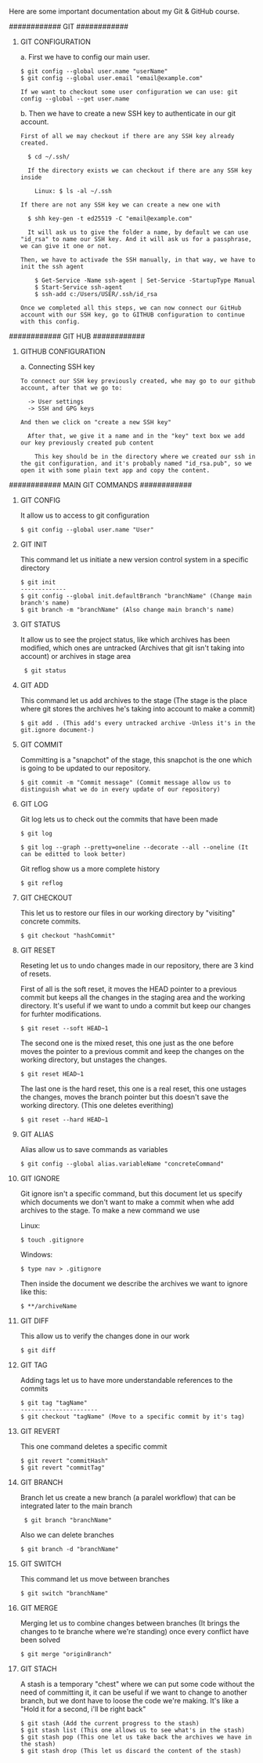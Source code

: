 Here are some important documentation about my Git & GitHub course.

############ GIT ############

  1. GIT CONFIGURATION

      a. First we have to config our main user.

         $ git config --global user.name "userName"
         $ git config --global user.email "email@example.com"

         If we want to checkout some user configuration we can use: git config --global --get user.name

       b. Then we have to create a new SSH key to authenticate in our git account.

         First of all we may checkout if there are any SSH key already created.

           $ cd ~/.ssh/

           If the directory exists we can checkout if there are any SSH key inside

             Linux: $ ls -al ~/.ssh

         If there are not any SSH key we can create a new one with

           $ shh key-gen -t ed25519 -C "email@example.com"

           It will ask us to give the folder a name, by default we can use "id_rsa" to name our SSH key. And it will ask us for a passphrase, we can give it one or not.

         Then, we have to activade the SSH manually, in that way, we have to init the ssh agent

             $ Get-Service -Name ssh-agent | Set-Service -StartupType Manual
             $ Start-Service ssh-agent
             $ ssh-add c:/Users/USER/.ssh/id_rsa

         Once we completed all this steps, we can now connect our GitHub account with our SSH key, go to GITHUB configuration to continue with this config.

############ GIT HUB ############

1. GITHUB CONFIGURATION

    a. Connecting SSH key

       To connect our SSH key previously created, whe may go to our github account, after that we go to:

         -> User settings
         -> SSH and GPG keys

       And then we click on "create a new SSH key"

         After that, we give it a name and in the "key" text box we add our key previously created pub content

           This key should be in the directory where we created our ssh in the git configuration, and it's probably named "id_rsa.pub", so we open it with some plain text app and copy the content.

############ MAIN GIT COMMANDS ############

1. GIT CONFIG

   It allow us to access to git configuration

       $ git config --global user.name "User"
  
3. GIT INIT

   This command let us initiate a new version control system in a specific directory

       $ git init
       -------------
       $ git config --global init.defaultBranch "branchName" (Change main branch's name)
       $ git branch -m "branchName" (Also change main branch's name)

4. GIT STATUS

    It allow us to see the project status, like which archives has been modified, which ones are untracked (Archives that git isn't taking into account) or archives in stage area

        $ git status

5. GIT ADD

     This command let us add archives to the stage (The stage is the place where git stores the archives he's taking into account to make a commit)

       $ git add . (This add's every untracked archive -Unless it's in the git.ignore document-)

7. GIT COMMIT

     Committing is a "snapchot" of the stage, this snapchot is the one which is going to be updated to our repository.

       $ git commit -m "Commit message" (Commit message allow us to distinguish what we do in every update of our repository)

9. GIT LOG

     Git log lets us to check out the commits that have been made

       $ git log

       $ git log --graph --pretty=oneline --decorate --all --oneline (It can be editted to look better)

     Git reflog show us a more complete history

       $ git reflog

11. GIT CHECKOUT

    This let us to restore our files in our working directory by "visiting" concrete commits.

        $ git checkout "hashCommit"

12. GIT RESET

    Reseting let us to undo changes made in our repository, there are 3 kind of resets.
    
    First of all is the soft reset, it moves the HEAD pointer to a previous commit but keeps all the changes in the staging area and the working directory. It's useful if we want to undo a commit but keep our changes for furhter modifications.

        $ git reset --soft HEAD~1
   
    The second one is the mixed reset, this one just as the one before moves the pointer to a previous commit and keep the changes on the working directory, but unstages the changes.

        $ git reset HEAD~1

    The last one is the hard reset, this one is a real reset, this one ustages the changes, moves the branch pointer but this doesn't save the working directory. (This one deletes everithing)

        $ git reset --hard HEAD~1

13. GIT ALIAS

    Alias allow us to save commands as variables

        $ git config --global alias.variableName "concreteCommand"

14. GIT IGNORE

    Git ignore isn't a specific command, but this document let us specify which documents we don't want to make a commit when whe add archives to the stage. To make a new command we use

    Linux:

        $ touch .gitignore

    Windows:

        $ type nav > .gitignore

    Then inside the document we describe the archives we want to ignore like this:

        $ **/archiveName

15. GIT DIFF

    This allow us to verify the changes done in our work

        $ git diff

16. GIT TAG

    Adding tags let us to have more understandable references to the commits

        $ git tag "tagName"
        ----------------------
        $ git checkout "tagName" (Move to a specific commit by it's tag)

17. GIT REVERT

    This one command deletes a specific commit

        $ git revert "commitHash"
        $ git revert "commitTag"

18. GIT BRANCH

    Branch let us create a new branch (a paralel workflow) that can be integrated later to the main branch

         $ git branch "branchName"

    Also we can delete branches

        $ git branch -d "branchName"

20. GIT SWITCH

    This command let us move between branches

        $ git switch "branchName"

21. GIT MERGE

    Merging let us to combine changes between branches (It brings the changes to te branche where we're standing) once every conflict have been solved

        $ git merge "originBranch"

22. GIT STACH

    A stash is a temporary "chest" where we can put some code without the need of committing it, it can be useful if we want to change to another branch, but we dont have to loose the code we're making. It's like a "Hold it for a second, i'll be right back"

        $ git stash (Add the current progress to the stash)
        $ git stash list (This one allows us to see what's in the stash)
        $ git stash pop (This one let us take back the archives we have in the stash)
        $ git stash drop (This let us discard the content of the stash)


    
         
     

